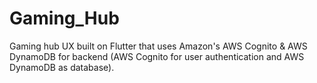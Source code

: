# Gaming_Hub

Gaming hub UX built on Flutter that uses Amazon's AWS Cognito & AWS DynamoDB for backend (AWS Cognito for user authentication and AWS DynamoDB as database).
